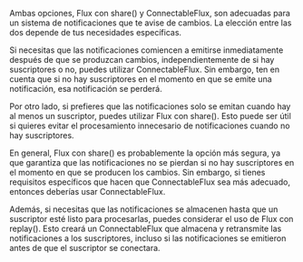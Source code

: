 Ambas opciones, Flux con share() y ConnectableFlux, son adecuadas para un sistema de notificaciones que te avise de
cambios. La elección entre las dos depende de tus necesidades específicas.

Si necesitas que las notificaciones comiencen a emitirse inmediatamente después de que se produzcan cambios,
independientemente de si hay suscriptores o no, puedes utilizar ConnectableFlux. Sin embargo, ten en cuenta que si no
hay suscriptores en el momento en que se emite una notificación, esa notificación se perderá.

Por otro lado, si prefieres que las notificaciones solo se emitan cuando hay al menos un suscriptor, puedes utilizar
Flux con share(). Esto puede ser útil si quieres evitar el procesamiento innecesario de notificaciones cuando no hay
suscriptores.

En general, Flux con share() es probablemente la opción más segura, ya que garantiza que las notificaciones no se
pierdan si no hay suscriptores en el momento en que se producen los cambios. Sin embargo, si tienes requisitos
específicos que hacen que ConnectableFlux sea más adecuado, entonces deberías usar ConnectableFlux.

Además, si necesitas que las notificaciones se almacenen hasta que un suscriptor esté listo para procesarlas, puedes
considerar el uso de Flux con replay(). Esto creará un ConnectableFlux que almacena y retransmite las notificaciones a
los suscriptores, incluso si las notificaciones se emitieron antes de que el suscriptor se conectara.